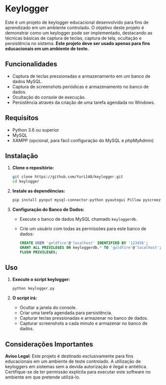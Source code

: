 # Keylogger

Este é um projeto de keylogger educacional desenvolvido para fins de aprendizado em um ambiente controlado. O objetivo deste projeto é demonstrar como um keylogger pode ser implementado, destacando as técnicas básicas de captura de teclas, captura de tela, ocultação e persistência no sistema. **Este projeto deve ser usado apenas para fins educacionais em um ambiente de teste.**

## Funcionalidades

- Captura de teclas pressionadas e armazenamento em um banco de dados MySQL.
- Captura de screenshots periódicas e armazenamento no banco de dados.
- Ocultação do console de execução.
- Persistência através da criação de uma tarefa agendada no Windows.

## Requisitos

- Python 3.6 ou superior
- MySQL
- XAMPP (opcional, para fácil configuração do MySQL e phpMyAdmin)

## Instalação

1. **Clone o repositório:**

    ```sh
    git clone https://github.com/Yuri140/keylogger.git
    cd keylogger
    ```

2. **Instale as dependências:**

    ```sh
    pip install pynput mysql-connector-python pyautogui Pillow pyscreeze
    ```

3. **Configuração do Banco de Dados:**

    - Execute o banco de dados MySQL chamado `keyloggerdb`.
    - Crie um usuário com todas as permissões para este banco de dados:
    
        ```sql
        CREATE USER 'goldfire'@'localhost' IDENTIFIED BY '123456';
        GRANT ALL PRIVILEGES ON keyloggerdb.* TO 'goldfire'@'localhost';
        FLUSH PRIVILEGES;
        ```

## Uso

1. **Execute o script keylogger:**

    ```sh
    python keylogger.py
    ```

2. **O script irá:**
    - Ocultar a janela do console.
    - Criar uma tarefa agendada para persistência.
    - Capturar teclas pressionadas e armazenar no banco de dados.
    - Capturar screenshots a cada minuto e armazenar no banco de dados.

## Considerações Importantes

**Aviso Legal**: Este projeto é destinado exclusivamente para fins educacionais em um ambiente de teste controlado. A utilização de keyloggers em sistemas sem a devida autorização é ilegal e antiética. Certifique-se de ter permissão explícita para executar este software no ambiente em que pretende utilizá-lo.
